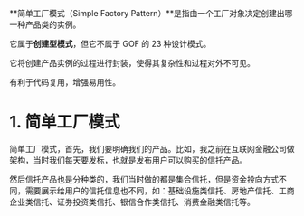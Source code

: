 **简单工厂模式（Simple Factory Pattern）**是指由一个工厂对象决定创建出哪一种产品类的实例。

它属于**创建型模式**，但它不属于 GOF 的 23 种设计模式。

它将创建产品实例的过程进行封装，使得其复杂性和过程对外不可见。

有利于代码复用，增强易用性。



# 1. 简单工厂模式

简单工厂模式，首先，我们要明确我们的产品。比如，我之前在互联网金融公司做架构，当时我们每天要发标，也就是发布用户可以购买的信托产品。

然后信托产品也是分种类的，我们当时做的都是集合信托，但是资金投向方式不同，需要展示给用户的信托信息也不同，如：基础设施类信托、房地产信托、工商企业类信托、证券投资类信托、银信合作类信托、消费金融类信托等。